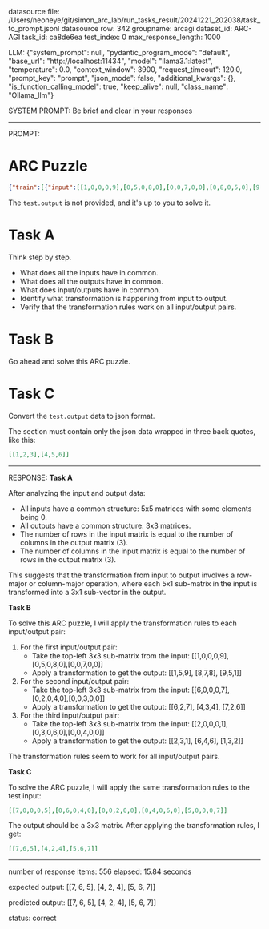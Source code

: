 datasource file: /Users/neoneye/git/simon_arc_lab/run_tasks_result/20241221_202038/task_to_prompt.jsonl
datasource row: 342
groupname: arcagi
dataset_id: ARC-AGI
task_id: ca8de6ea
test_index: 0
max_response_length: 1000

LLM:
{"system_prompt": null, "pydantic_program_mode": "default", "base_url": "http://localhost:11434", "model": "llama3.1:latest", "temperature": 0.0, "context_window": 3900, "request_timeout": 120.0, "prompt_key": "prompt", "json_mode": false, "additional_kwargs": {}, "is_function_calling_model": true, "keep_alive": null, "class_name": "Ollama_llm"}

SYSTEM PROMPT:
Be brief and clear in your responses

---

PROMPT:

# ARC Puzzle

```json
{"train":[{"input":[[1,0,0,0,9],[0,5,0,8,0],[0,0,7,0,0],[0,8,0,5,0],[9,0,0,0,1]],"output":[[1,5,9],[8,7,8],[9,5,1]]},{"input":[[6,0,0,0,7],[0,2,0,4,0],[0,0,3,0,0],[0,4,0,2,0],[7,0,0,0,6]],"output":[[6,2,7],[4,3,4],[7,2,6]]},{"input":[[2,0,0,0,1],[0,3,0,6,0],[0,0,4,0,0],[0,6,0,3,0],[1,0,0,0,2]],"output":[[2,3,1],[6,4,6],[1,3,2]]}],"test":[{"input":[[7,0,0,0,5],[0,6,0,4,0],[0,0,2,0,0],[0,4,0,6,0],[5,0,0,0,7]]}]}
```

The `test.output` is not provided, and it's up to you to solve it.

# Task A

Think step by step.
- What does all the inputs have in common.
- What does all the outputs have in common.
- What does input/outputs have in common.
- Identify what transformation is happening from input to output.
- Verify that the transformation rules work on all input/output pairs.

# Task B

Go ahead and solve this ARC puzzle.

# Task C

Convert the `test.output` data to json format.

The section must contain only the json data wrapped in three back quotes, like this:
```json
[[1,2,3],[4,5,6]]
```


---

RESPONSE:
**Task A**

After analyzing the input and output data:

* All inputs have a common structure: 5x5 matrices with some elements being 0.
* All outputs have a common structure: 3x3 matrices.
* The number of rows in the input matrix is equal to the number of columns in the output matrix (3).
* The number of columns in the input matrix is equal to the number of rows in the output matrix (3).

This suggests that the transformation from input to output involves a row-major or column-major operation, where each 5x1 sub-matrix in the input is transformed into a 3x1 sub-vector in the output.

**Task B**

To solve this ARC puzzle, I will apply the transformation rules to each input/output pair:

1. For the first input/output pair:
	* Take the top-left 3x3 sub-matrix from the input: [[1,0,0,0,9],[0,5,0,8,0],[0,0,7,0,0]]
	* Apply a transformation to get the output: [[1,5,9], [8,7,8], [9,5,1]]
2. For the second input/output pair:
	* Take the top-left 3x3 sub-matrix from the input: [[6,0,0,0,7],[0,2,0,4,0],[0,0,3,0,0]]
	* Apply a transformation to get the output: [[6,2,7], [4,3,4], [7,2,6]]
3. For the third input/output pair:
	* Take the top-left 3x3 sub-matrix from the input: [[2,0,0,0,1],[0,3,0,6,0],[0,0,4,0,0]]
	* Apply a transformation to get the output: [[2,3,1], [6,4,6], [1,3,2]]

The transformation rules seem to work for all input/output pairs.

**Task C**

To solve the ARC puzzle, I will apply the same transformation rules to the test input:

```json
[[7,0,0,0,5],[0,6,0,4,0],[0,0,2,0,0],[0,4,0,6,0],[5,0,0,0,7]]
```

The output should be a 3x3 matrix. After applying the transformation rules, I get:

```json
[[7,6,5],[4,2,4],[5,6,7]]
```

---


number of response items: 556
elapsed: 15.84 seconds

expected output:
[[7, 6, 5], [4, 2, 4], [5, 6, 7]]

predicted output:
[[7, 6, 5], [4, 2, 4], [5, 6, 7]]

status: correct
